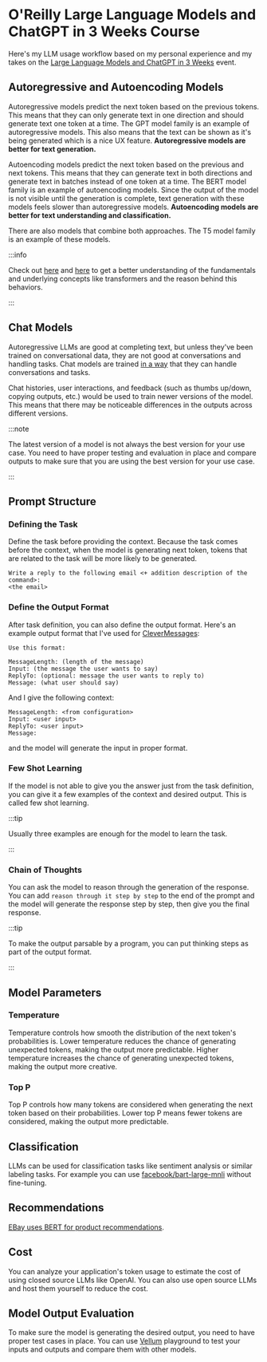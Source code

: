 # O'Reilly Large Language Models and ChatGPT in 3 Weeks Course

Here's my LLM usage workflow based on my personal experience and my takes on the [Large Language Models and ChatGPT in 3 Weeks](https://learning.oreilly.com/live-events/large-language-models-and-chatgpt-in-3-weeks/0636920090988/0636920090987/) event.

## Autoregressive and Autoencoding Models

Autoregressive models predict the next token based on the previous tokens. This means that they can only generate text in one direction and should generate text one token at a time. The GPT model family is an example of autoregressive models. This also means that the text can be shown as it's being generated which is a nice UX feature. **Autoregressive models are better for text generation.**

Autoencoding models predict the next token based on the previous and next tokens. This means that they can generate text in both directions and generate text in batches instead of one token at a time. The BERT model family is an example of autoencoding models. Since the output of the model is not visible until the generation is complete, text generation with these models feels slower than autoregressive models. **Autoencoding models are better for text understanding and classification.**

There are also models that combine both approaches. The T5 model family is an example of these models.

:::info

Check out [here](https://aliissa99.medium.com/transformer-gpt-3-gpt-j-t5-and-bert-4cf8915dd86f) and [here](https://github.com/christianversloot/machine-learning-articles/blob/main/differences-between-autoregressive-autoencoding-and-sequence-to-sequence-models-in-machine-learning.md) to get a better understanding of the fundamentals and underlying concepts like transformers and the reason behind this behaviors.

:::

## Chat Models

Autoregressive LLMs are good at completing text, but unless they've been trained on conversational data, they are not good at conversations and handling tasks. Chat models are trained [in a way](https://openai.com/blog/chatgpt) that they can handle conversations and tasks.

Chat histories, user interactions, and feedback (such as thumbs up/down, copying outputs, etc.) would be used to train newer versions of the model. This means that there may be noticeable differences in the outputs across different versions.

:::note

The latest version of a model is not always the best version for your use case. You need to have proper testing and evaluation in place and compare outputs to make sure that you are using the best version for your use case.

:::

## Prompt Structure

### Defining the Task

Define the task before providing the context. Because the task comes before the context, when the model is generating next token, tokens that are related to the task will be more likely to be generated.

```text
Write a reply to the following email <+ addition description of the command>:
<the email>
```

### Define the Output Format

After task definition, you can also define the output format. Here's an example output format that I've used for [CleverMessages](https://clevermsg.io/):

```text
Use this format:

MessageLength: (length of the message)
Input: (the message the user wants to say)
ReplyTo: (optional: message the user wants to reply to)
Message: (what user should say)
```

And I give the following context:

```text
MessageLength: <from configuration>
Input: <user input>
ReplyTo: <user input>
Message:
```

and the model will generate the input in proper format.

### Few Shot Learning

If the model is not able to give you the answer just from the task definition, you can give it a few examples of the context and desired output. This is called few shot learning.

:::tip

Usually three examples are enough for the model to learn the task.

:::

### Chain of Thoughts

You can ask the model to reason through the generation of the response. You can add `reason through it step by step` to the end of the prompt and the model will generate the response step by step, then give you the final response.

:::tip

To make the output parsable by a program, you can put thinking steps as part of the output format.

:::

## Model Parameters

### Temperature

Temperature controls how smooth the distribution of the next token's probabilities is. Lower temperature reduces the chance of generating unexpected tokens, making the output more predictable. Higher temperature increases the chance of generating unexpected tokens, making the output more creative.

### Top P

Top P controls how many tokens are considered when generating the next token based on their probabilities. Lower top P means fewer tokens are considered, making the output more predictable.

## Classification

LLMs can be used for classification tasks like sentiment analysis or similar labeling tasks. For example you can use [facebook/bart-large-mnli](https://huggingface.co/facebook/bart-large-mnli) without fine-tuning.

## Recommendations

[EBay uses BERT for product recommendations](https://tech.ebayinc.com/engineering/how-ebay-created-a-language-model-with-three-billion-item-titles/).

## Cost

You can analyze your application's token usage to estimate the cost of using closed source LLMs like OpenAI. You can also use open source LLMs and host them yourself to reduce the cost.

## Model Output Evaluation

To make sure the model is generating the desired output, you need to have proper test cases in place. You can use [Vellum](https://www.vellum.ai) playground to test your inputs and outputs and compare them with other models.

